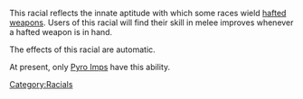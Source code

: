 This racial reflects the innate aptitude with which some races wield
[hafted weapons](:Category:Hafted_Weapons.md "wikilink"). Users of this
racial will find their skill in melee improves whenever a hafted weapon
is in hand.

The effects of this racial are automatic.

At present, only [Pyro Imps](Pyro_Imps "wikilink") have this ability.

[Category:Racials](Category:Racials "wikilink")
